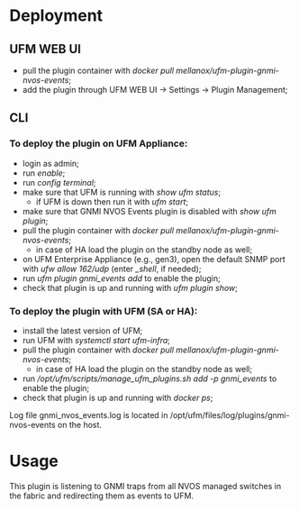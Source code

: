 # Deployment

## UFM WEB UI
- pull the plugin container with _docker pull mellanox/ufm-plugin-gnmi-nvos-events_;
- add the plugin through UFM WEB UI -> Settings -> Plugin Management;

## CLI

### To deploy the plugin on UFM Appliance:
- login as admin;
- run _enable_;
- run _config terminal_;
- make sure that UFM is running with _show ufm status_;
  - if UFM is down then run it with _ufm start_;
- make sure that GNMI NVOS Events plugin is disabled with _show ufm plugin_;
- pull the plugin container with _docker pull mellanox/ufm-plugin-gnmi-nvos-events_;
  - in case of HA load the plugin on the standby node as well;
- on UFM Enterprise Appliance (e.g., gen3), open the default SNMP port with _ufw allow 162/udp_ (enter _\_shell_, if needed);
- run _ufm plugin gnmi\_events add_ to enable the plugin;
- check that plugin is up and running with _ufm plugin show_;

### To deploy the plugin with UFM (SA or HA):
- install the latest version of UFM;
- run UFM with _systemctl start ufm-infra_;
- pull the plugin container with _docker pull mellanox/ufm-plugin-gnmi-nvos-events_;
  - in case of HA load the plugin on the standby node as well;
- run _/opt/ufm/scripts/manage\_ufm\_plugins.sh add -p gnmi\_events_ to enable the plugin;
- check that plugin is up and running with _docker ps_;

Log file gnmi_nvos_events.log is located in /opt/ufm/files/log/plugins/gnmi-nvos-events on the host.

# Usage

This plugin is listening to GNMI traps from all NVOS managed switches in the fabric and redirecting them as events to UFM.
